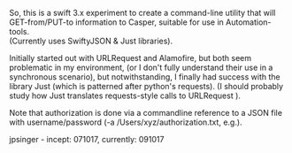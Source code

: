 So, this is a swift 3.x experiment to create a command-line utility that will GET-from/PUT-to 
information to Casper, suitable for use in Automation-tools.  
(Currently uses SwiftyJSON & Just libraries).

Initially started out with URLRequest and Alamofire, but both seem problematic in my environment, 
(or I don't fully understand their use in a synchronous scenario), but notwithstanding, I 
finally had success with the library Just (which is patterned after python's requests).
(I should probably study how Just translates requests-style calls to URLRequest ).

Note that authorization is done via a commandline reference to a JSON file with username/password
(-a /Users/xyz/authorization.txt, e.g.).

jpsinger - incept: 071017, currently: 091017
